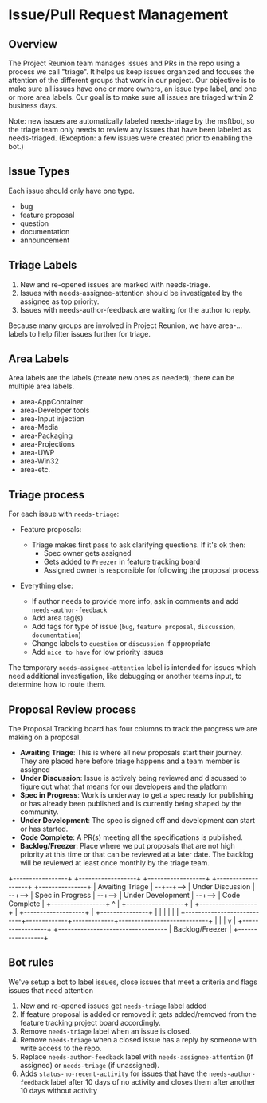 # Issue/Pull Request Management

## Overview
The Project Reunion team manages issues and PRs in the repo using a process we call
"triage". It helps us keep issues organized and focuses the attention of the different
groups that work in our project.
Our objective is to make sure all issues have one or more owners, an issue type label,
and one or more area labels. Our goal is to make sure all issues are triaged within 2
business days.

Note: new issues are automatically labeled needs-triage by the msftbot, so the triage team
only needs to review any issues that have been labeled as needs-triaged.
(Exception: a few issues were created prior to enabling the bot.)

## Issue Types
Each issue should only have one type.
* bug
* feature proposal
* question
* documentation
* announcement

## Triage Labels
1.	New and re-opened issues are marked with needs-triage.
2.	Issues with needs-assignee-attention should be investigated by the assignee as 
top priority.
3.	Issues with needs-author-feedback are waiting for the author to reply.

Because many groups are involved in Project Reunion, we have area-... labels to help
filter issues further for triage.


## Area Labels
Area labels are the labels (create new ones as needed); there can be multiple area labels.
 
* area-AppContainer
* area-Developer tools
* area-Input injection
* area-Media
* area-Packaging
* area-Projections
* area-UWP
* area-Win32
* area-etc.

## Triage process

For each issue with `needs-triage`:
* Feature proposals:
  - Triage makes first pass to ask clarifying questions. If it's ok then:
     - Spec owner gets assigned
     - Gets added to `Freezer` in feature tracking board
     - Assigned owner is responsible for following the proposal process
     
* Everything else:
  - If author needs to provide more info, ask in comments and add `needs-author-feedback`
  - Add area tag(s)
  - Add tags for type of issue (`bug`, `feature proposal`, `discussion`, `documentation`)
  - Change labels to `question` or `discussion` if appropriate
  - Add `nice to have` for low priority issues

The temporary `needs-assignee-attention` label is intended for issues which need additional
investigation, like debugging or another teams input, to determine how to route them. 

## Proposal Review process
The Proposal Tracking board has four columns to track the progress we are making on a
proposal.
* **Awaiting Triage**: This is where all new proposals start their journey. They are placed here before triage happens and a
team member is assigned
* **Under Discussion**: Issue is actively being reviewed and discussed to figure out what that means for our developers
and the platform 
* **Spec in Progress**:  Work is underway to get a spec ready for publishing or has already been 
published and is currently being shaped by the community.
* **Under Development**: The spec is signed off and development can start or has started.
* **Code Complete**: A PR(s) meeting all the specifications is published.
* **Backlog/Freezer**: Place where we put proposals that are not high priority at this time or that
can be reviewed at a later date. The backlog will be reviewed at least once monthly by the triage team.


+-----------------+           +------------------+        +------------------+        +-------------------+        +---------------+
| Awaiting Triage | --+--+--> | Under Discussion | --+--> | Spec in Progress | --+--> | Under Development | --+--> | Code Complete |
+-----------------+   ^  |    +------------------+   |    +------------------+   |    +-------------------+   |    +---------------+
                      |  |                           |                           |                            |
                      |  +---------------------------+-------------+-------------+----------------------------+
                      |                                            |
                      |                                            v
                      |                                   +-----------------+
                      +---------------------------------- | Backlog/Freezer |
                                                          +-----------------+


## Bot rules
We've setup a bot to label issues, close issues that meet a criteria and flags issues
that need attention
1.	New and re-opened issues get `needs-triage` label added
2.	If feature proposal is added or removed it gets added/removed from the feature 
tracking project board accordingly.
3.	Remove `needs-triage` label when an issue is closed.
4.	Remove `needs-triage` when a closed issue has a reply by someone with write access 
to the repo.
5.	Replace `needs-author-feedback` label with `needs-assignee-attention` 
(if assigned) or `needs-triage` (if unassigned).
6. Adds `status-no-recent-activity` for issues that have the `needs-author-feedback` label 
after 10 days of no activity and closes them after another 10 days without activity

